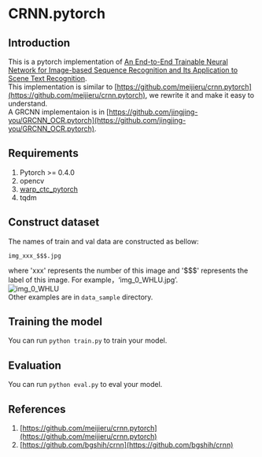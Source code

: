 # CRNN.pytorch
## Introduction
This is a pytorch implementation of [An End-to-End Trainable Neural Network for Image-based Sequence Recognition and Its Application to Scene Text Recognition](https://arxiv.org/abs/1507.05717).<br>
This implementation is similar to [https://github.com/meijieru/crnn.pytorch](https://github.com/meijieru/crnn.pytorch), we rewrite it and make it easy to understand.<br>
A GRCNN implementaion is in [https://github.com/jingjing-you/GRCNN_OCR.pytorch](https://github.com/jingjing-you/GRCNN_OCR.pytorch).
## Requirements
1. Pytorch >= 0.4.0 <br>
2. opencv <br>
3. [warp_ctc_pytorch](https://github.com/SeanNaren/warp-ctc)
4. tqdm
## Construct dataset
The names of train and val data are constructed as bellow:
```
img_xxx_$$$.jpg
```
where 'xxx' represents the number of this image and '$$$' represents the label of this image. For example，‘img_0_WHLU.jpg’. <br>
![img_0_WHLU](https://github.com/jingjing-you/GRCNN.pytorch/blob/master/data_sample/img_0_WHLU.jpg)<br>
Other examples are in `data_sample` directory.

## Training the model 
You can run `python train.py` to train your model.
## Evaluation
You can run `python eval.py` to eval your model.
## References
1. [https://github.com/meijieru/crnn.pytorch](https://github.com/meijieru/crnn.pytorch) <br>
2. [https://github.com/bgshih/crnn](https://github.com/bgshih/crnn) <br>
